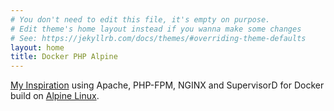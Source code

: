 ```yaml
---
# You don't need to edit this file, it's empty on purpose.
# Edit theme's home layout instead if you wanna make some changes
# See: https://jekyllrb.com/docs/themes/#overriding-theme-defaults
layout: home
title: Docker PHP Alpine
---
```


[My Inspiration](https://github.com/TrafeX/docker-php-nginx) using Apache, PHP-FPM, NGINX and SupervisorD for Docker build on [Alpine Linux](http://www.alpinelinux.org/).
